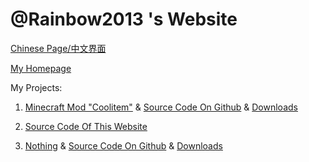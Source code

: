 # @Rainbow2013 's Website

[Chinese Page/中文界面](/cn/)

[My Homepage](https://github.com/rainbow2013)

My Projects:

1. [Minecraft Mod "Coolitem"](/projects/coolitem.md) & [Source Code On Github](https://github.com/rainbow2013/coolitem) & [Downloads](/downloads/coolitem.md)

2. [Source Code Of This Website](https://github.com/rainbow2013/rainbow2013.github.io)

3. [Nothing](https://www.youtube.com/watch?v=dQw4w9WgXcQ) & [Source Code On Github](https://www.youtube.com/watch?v=dQw4w9WgXcQ) & [Downloads](https://www.youtube.com/watch?v=dQw4w9WgXcQ) <!-- Fuck -->
